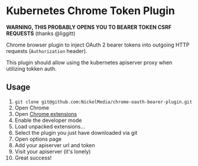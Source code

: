 # Kubernetes Chrome Token Plugin

**WARNING, THIS PROBABLY OPENS YOU TO BEARER TOKEN CSRF REQUESTS** (thanks @liggitt)

Chrome browser plugin to inject OAuth 2 bearer tokens into outgoing HTTP requests (``Authorization`` header).

This plugin should allow using the kubernetes apiserver proxy when utilizing tokken auth.

## Usage

1. `git clone git@github.com:NickelMedia/chrome-oauth-bearer-plugin.git`
2. Open Chrome
3. Open [Chrome extensions](chrome://extensions/)
4. Enable the developer mode
5. Load unpacked extensions...
6. Select the plugin you just have downloaded via git
7. Open options page
8. Add your apiserver url and token
9. Visit your apiserver (it's lonely)
10. Great success!

